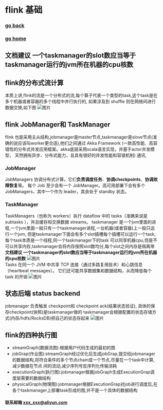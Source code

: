#  flink 基础
### [go back](/x2q/flink/flink)      
### [go home](/x2q)       

## 文档建议 一个taskmanager的slot数应当等于taskmanager运行的jvm所在机器的cpu核数

## flink的分布式流计算
本质上讲,flink的流是一个分布式的流,每个算子代表一个类型的task,这个task是在多个机器或者容器的多个线程中并行执行的,
如果涉及到 shuffle 则在网络间进行数据交换,如下图
![图片](/static/img/get4.PNG)  

## flink JobManager和 TaskManager 
flink 也是采用主从结构,jobmanager是master节点,taskmanager是slove节点(准确的说应该叫worker更合适),他们之间通过
Akka Framework (一款高性能、高容错性的分布式并发应用框架。akka底层采用scala语言实现，并基于actor并发模型，
天然拥有异步、分布式能力，且具有很好的并发性能和容错机制) 通讯,

### JobManager
JobManagers 协调分布式计算。它们**负责调度任务**、**协调checkpoints**、**协调故障恢复**等。
每个 Job 至少会有一个 JobManager。高可用部署下会有多个 JobManagers，其中一个作为 leader，其余处于 standby 状态。
### TaskManager
TaskManagers（也称为 workers）执行 dataflow 中的 tasks（准确来说是 subtasks ），并且缓存和交换数据 streams。
taskmanager 是一个jvm里面的进程,一个jvm里面一般只有一个taskmanager进程,一台机器(或者容器)上一般只运行一个jvm,
但是taskmanager下面会有多个slot插槽每个插槽可以运行一个task,每个task本质是一个线程,同一个taskmanager下的task
可以同享机器cpu,但是不可以共享内存,taskmanager会将内存按照slot数均分,每个slot之间内存是隔离带
**文档建议 一个taskmanager的slot数应当等于taskmanager运行的jvm所在机器的cpu核数**
![图片](/static/img/get5.PNG)  
Tasks 在同一个 JVM 中共享 TCP 连接（通过多路复用技术）和心跳信息（heartbeat messages）。
它们还可能共享数据集和数据结构，从而降低每个 task 的开销
![图片](/static/img/get6.PNG)  
## 状态后端 status backend
jobmanager 负责触发 checkpoint和 checkpoint ack(结果状态验证), 具体的保存checkpoint(快照)是taskmanager做的
taskmanager会根据配置的状态存储方式(内存/hdfs/RocksDB)把自己的状态存起来
![图片](/static/img/get7.PNG)  


## flink的四种执行图
+ streamGraph(数据流图):根据用户代码生成的最初的图
+ jobGrap(作业图):streamGraph经过优化后生成jobGrap,提交给jobmanager的数据结构,将符合条件的多个节点chain成一个节点,尽量在一个task中计算,减少数据在节点
间的流动,减少序列号反序列化传输消耗
+ executionGraph(执行图):jobmanager根据jobGraph生成ExecutionGrap调度层需要的数据结构
+ physicalGraph(物理图):jobmanager根据ExecutionGrap对job进行调度后,在各个taskmanager上部署task形成的图,并不是一个具体的数据结构


#### 联系邮箱 xxx_xxx@aliyun.com